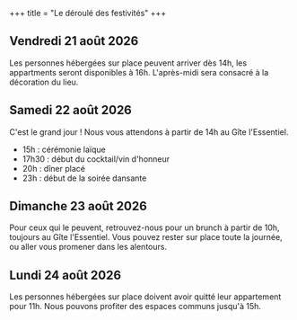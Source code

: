 +++
title = "Le déroulé des festivités"
+++

## Vendredi 21 août 2026

Les personnes hébergées sur place peuvent arriver dès 14h, les appartments seront disponibles à 16h. L'après-midi sera consacré à la décoration du lieu.

## Samedi 22 août 2026

C'est le grand jour !
Nous vous attendons à partir de 14h au Gîte l'Essentiel.

* 15h : cérémonie laïque
* 17h30 : début du cocktail/vin d'honneur
* 20h : dîner placé
* 23h : début de la soirée dansante

## Dimanche 23 août 2026

Pour ceux qui le peuvent, retrouvez-nous pour un brunch à partir de 10h, toujours au Gîte l'Essentiel.
Vous pouvez rester sur place toute la journée, ou aller vous promener dans les alentours.

## Lundi 24 août 2026

Les personnes hébergées sur place doivent avoir quitté leur appartement pour 11h. Nous pouvons profiter des espaces communs jusqu'à 15h.
